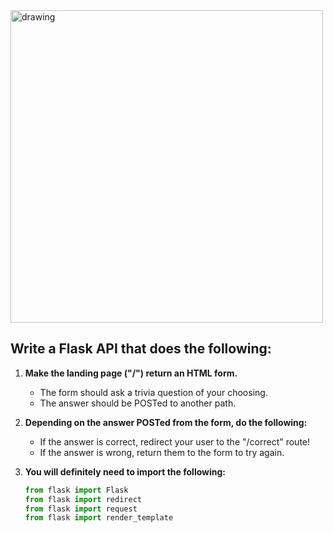 <img src="https://www.brightful.me/content/images/2020/08/shutterstock_686118184.jpg" alt="drawing" width="500"/>

## Write a Flask API that does the following:
  
1. **Make the landing page ("/") return an HTML form.**
   - The form should ask a trivia question of your choosing.
   - The answer should be POSTed to another path.

2. **Depending on the answer POSTed from the form, do the following:**
   - If the answer is correct, redirect your user to the "/correct" route!
   - If the answer is wrong, return them to the form to try again.
   
3. **You will definitely need to import the following:**

    ```python
    from flask import Flask
    from flask import redirect
    from flask import request
    from flask import render_template
    ```

<!--

```html
<style>
body {
  background-color: black;
  text-align: center;
  color: white;
  font-family: Arial, Helvetica, sans-serif;
}
</style>
</head>
<body>

<h1>TRIVIA TIME</h1>
<p>What is the meaning of life, the universe, and everything?</p>
<img src="https://stevetobak.com/wp-content/uploads/2021/02/dont-panic.png" alt="Avatar" style="width:200px">

    <form action = "/login" method = "POST">
        <p><input type = "text" name = "nm"></p>
        <p><input type = "submit" value = "submit"></p>
    </form>

</body>
</html>
```


```python
#!/usr/bin/python3
"""Alta3 APIs and HTML"""

## best practice says don't use commas in imports
# use a single line for each import
from flask import Flask
from flask import redirect
from flask import request
from flask import render_template

app = Flask(__name__)

@app.route("/correct")
def success():
    return f"That is correct!"

@app.route("/")
def start():
    return render_template("postmaker.html")

@app.route("/login", methods = ["POST"])
def login():
        if request.form.get("nm"):
            answer = request.form.get("nm")
            if answer == "42":
                return redirect("/correct")
            else:
                return redirect("/")
        else:
            return redirect("/")

if __name__ == "__main__":
   app.run(host="0.0.0.0", port=2224) # runs the application
```

--->
